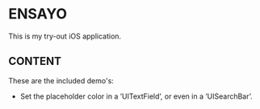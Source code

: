 # ENSAYO

This is my try-out iOS application.

## CONTENT

These are the included demo's:

- Set the placeholder color in a ’UITextField’, or even in a ’UISearchBar’.
